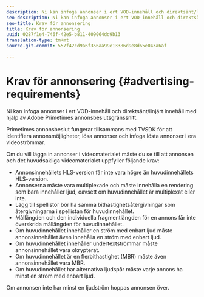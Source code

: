 ```yaml
---
description: Ni kan infoga annonser i ert VOD-innehåll och direktsänt/linjärt innehåll med hjälp av Adobe Primetimes annonsbeslutsgränssnitt.
seo-description: Ni kan infoga annonser i ert VOD-innehåll och direktsänt/linjärt innehåll med hjälp av Adobe Primetimes annonsbeslutsgränssnitt.
seo-title: Krav för annonsering
title: Krav för annonsering
uuid: 0287f1e4-746f-42e5-b811-409064dd9b13
translation-type: tm+mt
source-git-commit: 557f42cd9a6f356aa99e13386d9e8d65e043a6af

---
```



# Krav för annonsering {#advertising-requirements}

Ni kan infoga annonser i ert VOD-innehåll och direktsänt/linjärt innehåll med hjälp av Adobe Primetimes annonsbeslutsgränssnitt.

<!--<a id="section_A2966DC850E140FE9400A1D9E412F819"></a>-->

Primetimes annonsbeslut fungerar tillsammans med TVSDK för att identifiera annonsmöjligheter, lösa annonser och infoga lösta annonser i era videoströmmar.

Om du vill lägga in annonser i videomaterialet måste du se till att annonsen och det huvudsakliga videomaterialet uppfyller följande krav:

* Annonsinnehållets HLS-version får inte vara högre än huvudinnehållets HLS-version.
* Annonserna måste vara multiplexade och måste innehålla en rendering som bara innehåller ljud, oavsett om huvudinnehållet är multiplexat eller inte.
* Lägg till spellistor bör ha samma bithastighetsåtergivningar som återgivningarna i spellistan för huvudinnehållet.
* Mållängden och den individuella fragmentlängden för en annons får inte överskrida mållängden för huvudinnehållet.
* Om huvudinnehållet innehåller en ström med enbart ljud måste annonsinnehållet även innehålla en ström med enbart ljud.
* Om huvudinnehållet innehåller undertextströmmar måste annonsinnehållet vara okrypterat.
* Om huvudinnehållet är en flerbithastighet (MBR) måste även annonsinnehållet vara MBR.
* Om huvudinnehållet har alternativa ljudspår måste varje annons ha minst en ström med enbart ljud.

Om annonsen inte har minst en ljudström hoppas annonsen över.